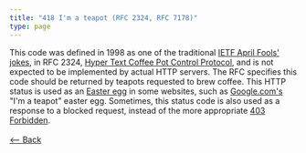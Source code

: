 ```yaml
---
title: "418 I'm a teapot (RFC 2324, RFC 7178)"
type: page
---
```

This code was defined in 1998 as one of the traditional [IETF April Fools' jokes](https://en.wikipedia.org/wiki/April_Fools%27_Day_RFC), in RFC 2324, [Hyper Text Coffee Pot Control Protocol](https://en.wikipedia.org/wiki/Hyper_Text_Coffee_Pot_Control_Protocol), and is not expected to be implemented by actual HTTP servers. The RFC specifies this code should be returned by teapots requested to brew coffee. This HTTP status is used as an [Easter egg](https://en.wikipedia.org/wiki/Easter_egg_(media)) in some websites, such as [Google.com's](https://en.wikipedia.org/wiki/Google.com) "I'm a teapot" easter egg. Sometimes, this status code is also used as a response to a blocked request, instead of the more appropriate [403 Forbidden](403).<br /><br />[<-- Back](../../)